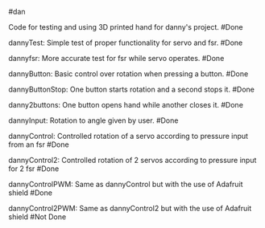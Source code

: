 #dan

Code for testing and using 3D printed hand for danny's project. #Done

dannyTest: Simple test of proper functionality for servo and fsr. #Done

dannyfsr: More accurate test for fsr while servo operates. #Done

dannyButton: Basic control over rotation when pressing a button. #Done

dannyButtonStop: One button starts rotation and a second stops it. #Done

danny2buttons: One button opens hand while another closes it. #Done

dannyInput: Rotation to angle given by user. #Done

dannyControl: Controlled rotation of a servo according to pressure input from an fsr #Done

dannyControl2: Controlled rotation of 2 servos according to pressure input for 2 fsr #Done

dannyControlPWM: Same as dannyControl but with the use of Adafruit shield #Done

dannyControl2PWM: Same as dannyControl2 but with the use of Adafruit shield #Not Done
